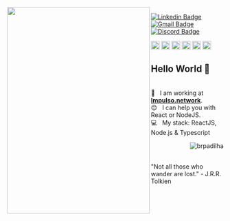 <img align="left" width="332" height="480" src="https://media.giphy.com/media/ejHCFHxAlZfl6/giphy.gif">


[![Linkedin Badge](https://img.shields.io/badge/-BrunoPadilha-blue?style=flat-square&logo=Linkedin&logoColor=white&link=https://www.linkedin.com/in/brpadilha/)](https://www.linkedin.com/in/brpadilha/) 
[![Gmail Badge](https://img.shields.io/badge/-brpadilha.dev@gmail.com-c14438?style=flat-square&logo=Gmail&logoColor=white&link=mailto:brpadilha.dev@gmail.com)](mailto:brpadilha.dev@gmail.com)
[![Discord Badge](https://img.shields.io/badge/-brpadilha%234062-7289DA?style=flat-square&logo=discord&logoColor=white&link=https://discord.com/)](https://discord.com/)

<p align="left">
<img src="https://cdn.worldvectorlogo.com/logos/react-1.svg" alt="react" width="20" height="20"/>
<img src="https://cdn.worldvectorlogo.com/logos/html5.svg" alt="html5"  width="20" height="20"/>
<img src="https://cdn.worldvectorlogo.com/logos/logo-javascript.svg" alt="javascript" width="20" height="20"/>
<img src="https://cdn.worldvectorlogo.com/logos/typescript.svg" alt="typescript" width="20" height="20"/>
<img src="https://cdn.worldvectorlogo.com/logos/ruby.svg" alt="ruby" width="20" height="20"/>
<img src="https://cdn.worldvectorlogo.com/logos/graphql.svg" alt="graphql" width="20" height="20"/>
  
</p>

## Hello World 👋

<br/>:rocket:  &nbsp; I am working at [**Impulso.network**](http://impulso.network/).
<br/>:blush: &nbsp; I can help you with React or NodeJS.
<br/>:computer: &nbsp; My stack: ReactJS, Node.js & Typescript
<br/>
<p><img align="right" src="https://github-readme-stats.vercel.app/api?username=brpadilha&show_icons=true&count_private=true" alt="brpadilha" /> </p>
<br/>
<br/>
<p>"Not all those who wander are lost." - J.R.R. Tolkien</p>
